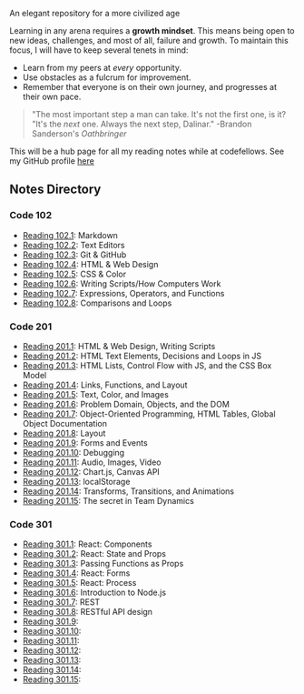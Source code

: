 An elegant repository for a more civilized age

Learning in any arena requires a **growth mindset**. This means being open to new ideas, challenges, and most of all, failure and growth. To maintain this focus, I will have to keep several tenets in mind:

- Learn from my peers at *every* opportunity.
- Use obstacles as a fulcrum for improvement.
- Remember that everyone is on their own journey, and progresses at their own pace. 

>"The most important step a man can take. It's not the first one, is it?<br/>"It's the *next* one. Always the next step, Dalinar." -Brandon Sanderson's *Oathbringer*

This will be a hub page for all my reading notes while at codefellows. See my GitHub profile [here](https://github.com/Steven-Boston)

## Notes Directory
### Code 102
- [Reading 102.1](102-notes/reading-102-1.md): Markdown
- [Reading 102.2](102-notes/reading-102-2.md): Text Editors
- [Reading 102.3](102-notes/reading-102-3.md): Git & GitHub
- [Reading 102.4](102-notes/reading-102-4.md): HTML & Web Design
- [Reading 102.5](102-notes/reading-102-5.md): CSS & Color
- [Reading 102.6](102-notes/reading-102-6.md): Writing Scripts/How Computers Work
- [Reading 102.7](102-notes/reading-102-7.md): Expressions, Operators, and Functions
- [Reading 102.8](102-notes/reading-102-8.md): Comparisons and Loops

### Code 201
- [Reading 201.1](201-notes/reading-201-1.md): HTML & Web Design, Writing Scripts
- [Reading 201.2](201-notes/reading-201-2.md): HTML Text Elements, Decisions and Loops in JS
- [Reading 201.3](201-notes/reading-201-3.md): HTML Lists, Control Flow with JS, and the CSS Box Model
- [Reading 201.4](201-notes/reading-201-4.md): Links, Functions, and Layout
- [Reading 201.5](201-notes/reading-201-5.md): Text, Color, and Images
- [Reading 201.6](201-notes/reading-201-6.md): Problem Domain, Objects, and the DOM
- [Reading 201.7](201-notes/reading-201-7.md): Object-Oriented Programming, HTML Tables, Global Object Documentation
- [Reading 201.8](201-notes/reading-201-8.md): Layout 
- [Reading 201.9](201-notes/reading-201-9.md): Forms and Events
- [Reading 201.10](201-notes/reading-201-10.md): Debugging
- [Reading 201.11](201-notes/reading-201-11.md): Audio, Images, Video
- [Reading 201.12](201-notes/reading-201-12.md): Chart.js, Canvas API
- [Reading 201.13](201-notes/reading-201-13.md): localStorage
- [Reading 201.14](201-notes/reading-201-14.md): Transforms, Transitions, and Animations
- [Reading 201.15](201-notes/reading-201-15.md): The secret in Team Dynamics

### Code 301
- [Reading 301.1](301-notes/reading-301-1.md): React: Components
- [Reading 301.2](301-notes/reading-301-2.md): React: State and Props
- [Reading 301.3](301-notes/reading-301-3.md): Passing Functions as Props
- [Reading 301.4](301-notes/reading-301-4.md): React: Forms
- [Reading 301.5](301-notes/reading-301-5.md): React: Process
- [Reading 301.6](301-notes/reading-301-6.md): Introduction to Node.js
- [Reading 301.7](301-notes/reading-301-7.md): REST
- [Reading 301.8](301-notes/reading-301-8.md): RESTful API design
- [Reading 301.9](301-notes/reading-301-9.md): 
- [Reading 301.10](301-notes/reading-301-10.md): 
- [Reading 301.11](301-notes/reading-301-11.md): 
- [Reading 301.12](301-notes/reading-301-12.md): 
- [Reading 301.13](301-notes/reading-301-13.md):
- [Reading 301.14](301-notes/reading-301-14.md): 
- [Reading 301.15](301-notes/reading-301-15.md): 
